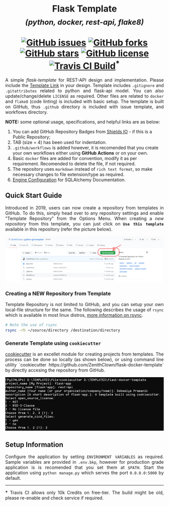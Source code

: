<h1 align = "center">
	Flask Template <br>
	<sub><b><i>(python, docker, rest-api, flake8)</i></b></sub> <br>
	<a href = "https://www.linkedin.com/in/dpramanik/"><img height="16" width="16" src="https://unpkg.com/simple-icons@v3/icons/linkedin.svg"/></a>
	<a href = "https://github.com/ZenithClown"><img height="16" width="16" src="https://unpkg.com/simple-icons@v3/icons/github.svg"/></a>
	<a href = "https://gitlab.com/ZenithClown/"><img height="16" width="16" src="https://unpkg.com/simple-icons@v3/icons/gitlab.svg"/></a>
	<a href = "https://www.researchgate.net/profile/Debmalya_Pramanik2"><img height="16" width="16" src="https://unpkg.com/simple-icons@v3/icons/researchgate.svg"/></a>
	<a href = "https://www.kaggle.com/dPramanik/"><img height="16" width="16" src="https://unpkg.com/simple-icons@v3/icons/kaggle.svg"/></a>
	<a href = "https://app.pluralsight.com/profile/Debmalya-Pramanik/"><img height="16" width="16" src="https://unpkg.com/simple-icons@v3/icons/pluralsight.svg"/></a>
	<a href = "https://stackoverflow.com/users/6623589/"><img height="16" width="16" src="https://unpkg.com/simple-icons@v3/icons/stackoverflow.svg"/></a>
	<br>
	<a href="https://github.com/ZenithClown/flask-docker-template/issues"><img alt="GitHub issues" src="https://img.shields.io/github/issues/ZenithClown/flask-docker-template?style=plastic"></a>
	<a href="https://github.com/ZenithClown/flask-docker-template/network"><img alt="GitHub forks" src="https://img.shields.io/github/forks/ZenithClown/flask-docker-template?style=plastic"></a>
	<a href="https://github.com/ZenithClown/flask-docker-template/stargazers"><img alt="GitHub stars" src="https://img.shields.io/github/stars/ZenithClown/flask-docker-template?style=plastic"></a>
	<a href="https://github.com/ZenithClown/flask-docker-template/blob/master/LICENSE"><img alt="GitHub license" src="https://img.shields.io/github/license/ZenithClown/flask-docker-template?style=plastic"></a>
	<a href="https://app.travis-ci.com/ZenithClown/flask-docker-template.svg?branch=master"><img alt="Travis CI Build" src="https://app.travis-ci.com/ZenithClown/flask-docker-template.svg?branch=master"></a><sup><b>*</b></sup>
</h1>

<p align = "justify">A simple <i>flask-template</i> for REST-API design and implementation. Please include the <a href = "https://github.com/ZenithClown/flask-docker-template/tree/master">Template Link</a> in your design. Template includes <code>.gitignore</code> and <code>.gitattributes</code> related to python and flask-api model. You can also update/change/delete <code>LICENSE</code> as required. Other files are related to <code>docker</code> and <code>flake8</code> (code linting) is included with basic setup. The template is built on GitHub, thus <code>.github</code> directory is included with issue template, and workflows directory.</p>

**NOTE:** some optional usage, specifications, and helpful links are as below:
  1. You can add GitHub Repository Badges from [Shields IO](https://shields.io/) - if this is a Public Repository;
  2. TAB (size = 4) has been used for indentation.
  3. `.github/workflows` is added however, it is recomended that you create your own workflows either using **GitHub Actions** or on your own.
  4. Basic `docker` files are added for convention, modify it as per requirement. Recomended to delete the file, if not required.
  5. The repository uses `markdown` instead of `rich text format`, so make necessary changes to file extension/type as required.
  6. [Engine Configuration](https://docs.sqlalchemy.org/en/14/core/engines.html) for SQLAlchemy Documentation.

## Quick Start Guide
<p align = "justify">Introduced in 2019, users can now create a repository from templates in GitHub. To do this, simply head over to any repository settings and enable "Template Repository" from the Options Menu. When creating a <i>new repository</i> from this template, you can just click on <b><code>Use this template</code></b> available in this repository (refer the picture below).</p>

<img alt = "use_this_template_demo" src = "./assets/use_this_template_demo.png">

### Creating a NEW Repository from Template
<p align = "justify">Template Repository is not limited to GitHub, and you can setup your own local-file structure for the same. The following describes the usage of <code>rsync</code> which is available in most linux distros, <a href = "https://linux.die.net/man/1/rsync">more information on rsync</a>.</p>

```bash
# Note the use of rsync
rsync -rh ~/source/directory /destination/directory
```

### Generate Template using `cookiecutter`
<p align = "justify"><a href = "https://cookiecutter.readthedocs.io/en/1.7.3/README.html">cookiecutter</a> is an excellet module for creating projects from templates. The process can be done so locally (as shown below), or using command line utility `cookiecutter https://github.com/ZenithClown/flask-docker-template` by directly accesing the repository from GitHub.</p>

<img alt = "using_cookiecutter_locally_demo" src = "./assets/cookiecutter.png">

## Setup Information
<p align = "justify">Configure the application by setting <code>ENVIRONMENT VARIABLES</code> as required. Sample variables are provided in <code>.env.bkp</code>, however for production grade application is is recomended that you set them at <code>$PATH</code>. Start the application using <code>python manage.py</code> which serves the port <code>0.0.0.0:5000</code> by default.</p>

---

<p align = "justify"><b>*</b> Travis CI allows only 10k Credits on free-tier. The build might be old, please re-enable and check service if required.</p>
